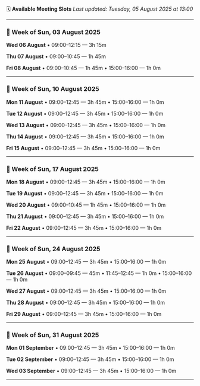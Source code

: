 🗓️ **Available Meeting Slots**
_Last updated: Tuesday, 05 August 2025 at 13:00_

---

### 📅 Week of Sun, 03 August 2025

**Wed 06 August**
  • 09:00–12:15 — 3h 15m

**Thu 07 August**
  • 09:00–10:45 — 1h 45m

**Fri 08 August**
  • 09:00–10:45 — 1h 45m
  • 15:00–16:00 — 1h 0m

---

### 📅 Week of Sun, 10 August 2025

**Mon 11 August**
  • 09:00–12:45 — 3h 45m
  • 15:00–16:00 — 1h 0m

**Tue 12 August**
  • 09:00–12:45 — 3h 45m
  • 15:00–16:00 — 1h 0m

**Wed 13 August**
  • 09:00–12:45 — 3h 45m
  • 15:00–16:00 — 1h 0m

**Thu 14 August**
  • 09:00–12:45 — 3h 45m
  • 15:00–16:00 — 1h 0m

**Fri 15 August**
  • 09:00–12:45 — 3h 45m
  • 15:00–16:00 — 1h 0m

---

### 📅 Week of Sun, 17 August 2025

**Mon 18 August**
  • 09:00–12:45 — 3h 45m
  • 15:00–16:00 — 1h 0m

**Tue 19 August**
  • 09:00–12:45 — 3h 45m
  • 15:00–16:00 — 1h 0m

**Wed 20 August**
  • 09:00–10:45 — 1h 45m
  • 15:00–16:00 — 1h 0m

**Thu 21 August**
  • 09:00–12:45 — 3h 45m
  • 15:00–16:00 — 1h 0m

**Fri 22 August**
  • 09:00–12:45 — 3h 45m
  • 15:00–16:00 — 1h 0m

---

### 📅 Week of Sun, 24 August 2025

**Mon 25 August**
  • 09:00–12:45 — 3h 45m
  • 15:00–16:00 — 1h 0m

**Tue 26 August**
  • 09:00–09:45 — 45m
  • 11:45–12:45 — 1h 0m
  • 15:00–16:00 — 1h 0m

**Wed 27 August**
  • 09:00–12:45 — 3h 45m
  • 15:00–16:00 — 1h 0m

**Thu 28 August**
  • 09:00–12:45 — 3h 45m
  • 15:00–16:00 — 1h 0m

**Fri 29 August**
  • 09:00–12:45 — 3h 45m
  • 15:00–16:00 — 1h 0m

---

### 📅 Week of Sun, 31 August 2025

**Mon 01 September**
  • 09:00–12:45 — 3h 45m
  • 15:00–16:00 — 1h 0m

**Tue 02 September**
  • 09:00–12:45 — 3h 45m
  • 15:00–16:00 — 1h 0m

**Wed 03 September**
  • 09:00–12:45 — 3h 45m
  • 15:00–16:00 — 1h 0m

---
